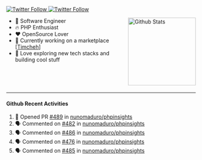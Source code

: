 <p>
  <a href="https://twitter.com/50bhan">
    <img alt="Twitter Follow" src="https://img.shields.io/twitter/follow/50bhan?color=1DA1F2&logo=twitter&style=for-the-badge">
  </a>
  
  <a href="https://www.linkedin.com/in/50bhan">
    <img alt="Twitter Follow" src="https://img.shields.io/badge/LinkedIn-0077B5?style=for-the-badge&logo=linkedin&logoColor=white">
  </a>
</p>

<img alt="Github Stats" src="https://github-readme-stats.vercel.app/api?username=50bhan&show_icons=true" align="right" height="180" />

- 🔭 Software Engineer
- :fire: PHP Enthusiast
- :hearts: OpenSource Lover
- :mega: Currently working on a marketplace [[Timcheh](https://timcheh.com)]
- 🚀 Love exploring new tech stacks and building cool stuff

<br><br><br><hr>

#### Github Recent Activities
<!--START_SECTION:activity-->
1. 💪 Opened PR [#489](https://github.com/nunomaduro/phpinsights/pull/489) in [nunomaduro/phpinsights](https://github.com/nunomaduro/phpinsights)
2. 🗣 Commented on [#482](https://github.com/nunomaduro/phpinsights/issues/482) in [nunomaduro/phpinsights](https://github.com/nunomaduro/phpinsights)
3. 🗣 Commented on [#486](https://github.com/nunomaduro/phpinsights/issues/486) in [nunomaduro/phpinsights](https://github.com/nunomaduro/phpinsights)
4. 🗣 Commented on [#476](https://github.com/nunomaduro/phpinsights/issues/476) in [nunomaduro/phpinsights](https://github.com/nunomaduro/phpinsights)
5. 🗣 Commented on [#485](https://github.com/nunomaduro/phpinsights/issues/485) in [nunomaduro/phpinsights](https://github.com/nunomaduro/phpinsights)
<!--END_SECTION:activity-->
